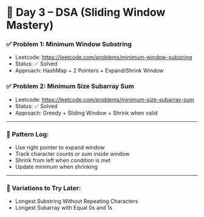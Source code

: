 # 🧠 Day 3 – DSA (Sliding Window Mastery)

### ✅ Problem 1: Minimum Window Substring
- Leetcode: https://leetcode.com/problems/minimum-window-substring
- Status: ✅ Solved
- Approach: HashMap + 2 Pointers + Expand/Shrink Window

### ✅ Problem 2: Minimum Size Subarray Sum
- Leetcode: https://leetcode.com/problems/minimum-size-subarray-sum
- Status: ✅ Solved
- Approach: Greedy + Sliding Window + Shrink when valid

---

### 🧠 Pattern Log:
- Use right pointer to expand window
- Track character counts or sum inside window
- Shrink from left when condition is met
- Update minimum when shrinking

---

### 🔁 Variations to Try Later:
- Longest Substring Without Repeating Characters
- Longest Subarray with Equal 0s and 1s
